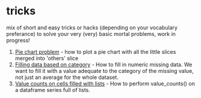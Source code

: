 # tricks

mix of short and easy tricks or hacks (depending on your vocabulary preferance) to solve your very (very) basic mortal problems, work in progress!</br>

1. <a href="https://github.com/grumpyclimber/portfolio/blob/main/tricks/pie_chart_others.ipynb">Pie chart problem</a> - how to plot a pie chart with all the little slices merged into 'others' slice
2. <a href="https://github.com/grumpyclimber/portfolio/blob/main/tricks/fill_it_per_cat.ipynb">Filling data based on category</a> - How to fill in numeric missing data. We want to fill it with a value adequate to the category of the missing value, not just an average for the whole dataset.
3. <a href="https://github.com/grumpyclimber/portfolio/blob/main/tricks/lists.ipynb">Value counts on cells filled with lists</a> - How to perform value_counts() on a dataframe series full of lists.
